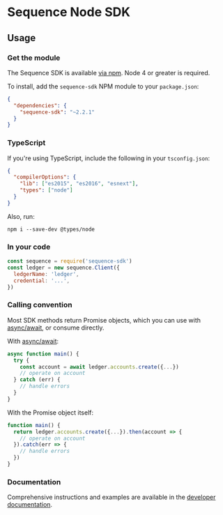 # Sequence Node SDK

## Usage

### Get the module

The Sequence SDK is available
[via npm](https://www.npmjs.com/package/sequence-sdk). Node 4 or greater is
required.

To install, add the `sequence-sdk` NPM module to your `package.json`:

```json
{
  "dependencies": {
    "sequence-sdk": "~2.2.1"
  }
}
```

### TypeScript

If you're using TypeScript, include the following in your `tsconfig.json`:

```json
{
  "compilerOptions": {
    "lib": ["es2015", "es2016", "esnext"],
    "types": ["node"]
  }
}
```

Also, run:

```
npm i --save-dev @types/node
```

### In your code

```js
const sequence = require('sequence-sdk')
const ledger = new sequence.Client({
  ledgerName: 'ledger',
  credential: '...',
})
```

### Calling convention

Most SDK methods return Promise objects, which you can use with
[async/await](https://developer.mozilla.org/en-US/docs/Web/JavaScript/Reference/Statements/async_function),
or consume directly.

With
[async/await](https://developer.mozilla.org/en-US/docs/Web/JavaScript/Reference/Statements/async_function):

```js
async function main() {
  try {
    const account = await ledger.accounts.create({...})
    // operate on account
  } catch (err) {
    // handle errors
  }
}
```

With the Promise object itself:

```js
function main() {
  return ledger.accounts.create({...}).then(account => {
    // operate on account
  }).catch(err => {
    // handle errors
  })
}
```

### Documentation

Comprehensive instructions and examples are available in the
[developer documentation](https://dashboard.seq.com/docs).
